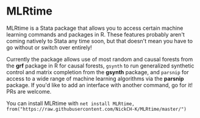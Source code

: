 # MLRtime

MLRtime is a Stata package that allows you to access certain machine learning commands and packages in R. These features probably aren't coming natively to Stata any time soon, but that doesn't mean you have to go without or switch over entirely! 

Currently the package allows use of most random and causal forests from the **grf** package in R for causal forests, `gsynth` to run generalized synthetic control and matrix completion from the **gsynth** package, and `parsnip` for access to a wide range of machine learning algorithms via the **parsnip** package. If you'd like to add an interface with another command, go for it! PRs are welcome.

You can install MLRtime with `net install MLRtime, from("https://raw.githubusercontent.com/NickCH-K/MLRtime/master/")`
